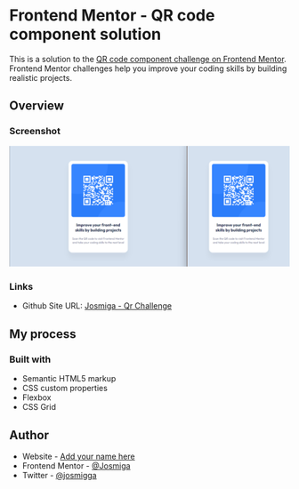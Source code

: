 # Frontend Mentor - QR code component solution

This is a solution to the [QR code component challenge on Frontend Mentor](https://www.frontendmentor.io/challenges/qr-code-component-iux_sIO_H). Frontend Mentor challenges help you improve your coding skills by building realistic projects. 

## Overview

### Screenshot

![alt text](image-2.png)

### Links

- Github Site URL: [Josmiga - Qr Challenge](http://127.0.0.1:5500/index.html)

## My process

### Built with

- Semantic HTML5 markup
- CSS custom properties
- Flexbox
- CSS Grid

## Author

- Website - [Add your name here](https://www.your-site.com)
- Frontend Mentor - [@Josmiga](https://www.frontendmentor.io/profile/Josmiga)
- Twitter - [@josmigga](https://www.twitter.com/josmigga)